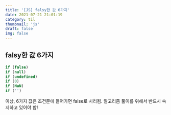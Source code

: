 ```yaml
---
title: '[JS] falsy한 값 6가지'
date: 2021-07-21 21:01:19
category: til
thumbnail: 'js'
draft: false
img: false
---
```


## falsy한 값 6가지

```js
if (false)
if (null)
if (undefined)
if (0)
if (NaN)
if ('')
```

이상, 6가지 값은 조건문에 들어가면 false로 처리됨.
알고리즘 풀이를 위해서 반드시 숙지하고 있어야 함!
